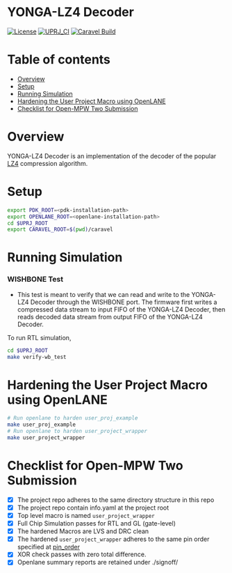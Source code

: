# YONGA-LZ4 Decoder

[![License](https://img.shields.io/badge/License-Apache%202.0-blue.svg)](https://opensource.org/licenses/Apache-2.0) [![UPRJ_CI](https://github.com/efabless/caravel_project_example/actions/workflows/user_project_ci.yml/badge.svg)](https://github.com/efabless/caravel_project_example/actions/workflows/user_project_ci.yml) [![Caravel Build](https://github.com/efabless/caravel_project_example/actions/workflows/caravel_build.yml/badge.svg)](https://github.com/efabless/caravel_project_example/actions/workflows/caravel_build.yml)

Table of contents
=================

- [Overview](#overview)
- [Setup](#setup)
- [Running Simulation](#running-simulation)
- [Hardening the User Project Macro using OpenLANE](#hardening-the-user-project-macro-using-openlane)
- [Checklist for Open-MPW Two Submission](#checklist-for-open-mpw-two-submission)

Overview
========

YONGA-LZ4 Decoder is an implementation of the decoder of the popular [LZ4](https://github.com/lz4/lz4) compression algorithm.

Setup
========

```bash
export PDK_ROOT=<pdk-installation-path>
export OPENLANE_ROOT=<openlane-installation-path>
cd $UPRJ_ROOT
export CARAVEL_ROOT=$(pwd)/caravel
```

Running Simulation
========

### WISHBONE Test

* This test is meant to verify that we can read and write to the YONGA-LZ4 Decoder through the WISHBONE port. The firmware first writes a compressed data stream to input FIFO of the YONGA-LZ4 Decoder, then reads decoded data stream from output FIFO of the YONGA-LZ4 Decoder.

To run RTL simulation, 

```bash
cd $UPRJ_ROOT
make verify-wb_test
```

Hardening the User Project Macro using OpenLANE
========

```bash
# Run openlane to harden user_proj_example
make user_proj_example
# Run openlane to harden user_project_wrapper
make user_project_wrapper
```

Checklist for Open-MPW Two Submission
=================================

-  [x] The project repo adheres to the same directory structure in this
   repo
-  [x] The project repo contain info.yaml at the project root
-  [x] Top level macro is named ``user_project_wrapper``
-  [x] Full Chip Simulation passes for RTL and GL (gate-level)
-  [x] The hardened Macros are LVS and DRC clean
-  [x] The hardened ``user_project_wrapper`` adheres to the same pin
   order specified at [pin_order](https://github.com/efabless/caravel/blob/master/openlane/user_project_wrapper_empty/pin_order.cfg)
-  [x] XOR check passes with zero total difference.
-  [x] Openlane summary reports are retained under ./signoff/
